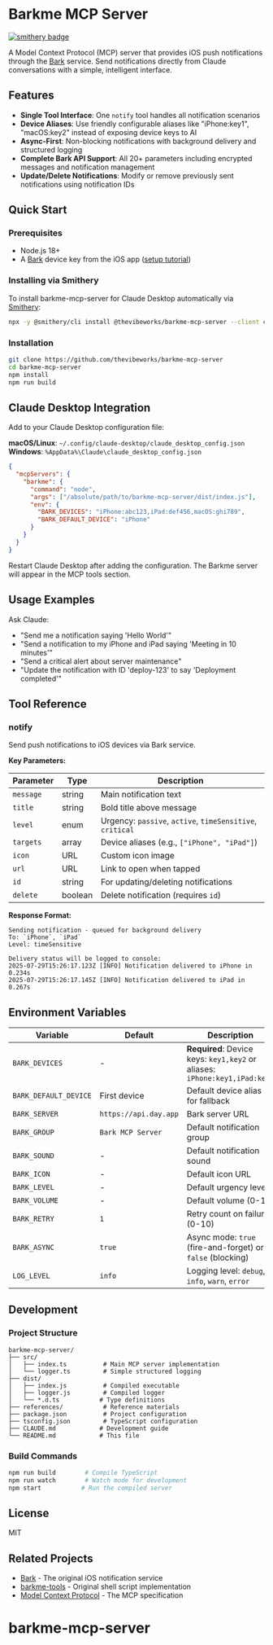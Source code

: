 # Barkme MCP Server

[![smithery badge](https://smithery.ai/badge/@thevibeworks/barkme-mcp-server)](https://smithery.ai/server/@thevibeworks/barkme-mcp-server)

A Model Context Protocol (MCP) server that provides iOS push notifications through the [Bark](https://bark.day.app/) service. Send notifications directly from Claude conversations with a simple, intelligent interface.

## Features

- **Single Tool Interface**: One `notify` tool handles all notification scenarios
- **Device Aliases**: Use friendly configurable aliases like "iPhone:key1", "macOS:key2" instead of exposing device keys to AI
- **Async-First**: Non-blocking notifications with background delivery and structured logging
- **Complete Bark API Support**: All 20+ parameters including encrypted messages and notification management
- **Update/Delete Notifications**: Modify or remove previously sent notifications using notification IDs

## Quick Start

### Prerequisites

- Node.js 18+
- A [Bark](https://bark.day.app/) device key from the iOS app ([setup tutorial](https://bark.day.app/#/tutorial))

### Installing via Smithery

To install barkme-mcp-server for Claude Desktop automatically via [Smithery](https://smithery.ai/server/@thevibeworks/barkme-mcp-server):

```bash
npx -y @smithery/cli install @thevibeworks/barkme-mcp-server --client claude
```

### Installation

```bash
git clone https://github.com/thevibeworks/barkme-mcp-server
cd barkme-mcp-server
npm install
npm run build
```

## Claude Desktop Integration

Add to your Claude Desktop configuration file:

**macOS/Linux**: `~/.config/claude-desktop/claude_desktop_config.json`
**Windows**: `%AppData%\Claude\claude_desktop_config.json`

```json
{
  "mcpServers": {
    "barkme": {
      "command": "node",
      "args": ["/absolute/path/to/barkme-mcp-server/dist/index.js"],
      "env": {
        "BARK_DEVICES": "iPhone:abc123,iPad:def456,macOS:ghi789",
        "BARK_DEFAULT_DEVICE": "iPhone"
      }
    }
  }
}
```

Restart Claude Desktop after adding the configuration. The Barkme server will appear in the MCP tools section.

## Usage Examples

Ask Claude:
- "Send me a notification saying 'Hello World'"
- "Send a notification to my iPhone and iPad saying 'Meeting in 10 minutes'"
- "Send a critical alert about server maintenance"
- "Update the notification with ID 'deploy-123' to say 'Deployment completed'"

## Tool Reference

### notify

Send push notifications to iOS devices via Bark service.

**Key Parameters:**

| Parameter | Type | Description |
|-----------|------|-------------|
| `message` | string | Main notification text |
| `title` | string | Bold title above message |
| `level` | enum | Urgency: `passive`, `active`, `timeSensitive`, `critical` |
| `targets` | array | Device aliases (e.g., `["iPhone", "iPad"]`) |
| `icon` | URL | Custom icon image |
| `url` | URL | Link to open when tapped |
| `id` | string | For updating/deleting notifications |
| `delete` | boolean | Delete notification (requires `id`) |

**Response Format:**

```
Sending notification - queued for background delivery
To: `iPhone`, `iPad`
Level: timeSensitive

Delivery status will be logged to console:
2025-07-29T15:26:17.123Z [INFO] Notification delivered to iPhone in 0.234s
2025-07-29T15:26:17.145Z [INFO] Notification delivered to iPad in 0.267s
```

## Environment Variables

| Variable | Default | Description |
|----------|---------|-------------|
| `BARK_DEVICES` | - | **Required**: Device keys: `key1,key2` or aliases: `iPhone:key1,iPad:key2` |
| `BARK_DEFAULT_DEVICE` | First device | Default device alias for fallback |
| `BARK_SERVER` | `https://api.day.app` | Bark server URL |
| `BARK_GROUP` | `Bark MCP Server` | Default notification group |
| `BARK_SOUND` | - | Default notification sound |
| `BARK_ICON` | - | Default icon URL |
| `BARK_LEVEL` | - | Default urgency level |
| `BARK_VOLUME` | - | Default volume (0-10) |
| `BARK_RETRY` | `1` | Retry count on failure (0-10) |
| `BARK_ASYNC` | `true` | Async mode: `true` (fire-and-forget) or `false` (blocking) |
| `LOG_LEVEL` | `info` | Logging level: `debug`, `info`, `warn`, `error` |

## Development

### Project Structure

```
barkme-mcp-server/
├── src/
│   ├── index.ts          # Main MCP server implementation
│   └── logger.ts         # Simple structured logging
├── dist/
│   ├── index.js          # Compiled executable
│   ├── logger.js         # Compiled logger
│   └── *.d.ts           # Type definitions
├── references/           # Reference materials
├── package.json          # Project configuration
├── tsconfig.json         # TypeScript configuration
├── CLAUDE.md            # Development guide
└── README.md            # This file
```

### Build Commands

```bash
npm run build        # Compile TypeScript
npm run watch        # Watch mode for development
npm start           # Run the compiled server
```


## License

MIT

## Related Projects

- [Bark](https://github.com/Finb/Bark) - The original iOS notification service
- [barkme-tools](https://github.com/thevibeworks/yolo-tools) - Original shell script implementation
- [Model Context Protocol](https://modelcontextprotocol.io/) - The MCP specification
# barkme-mcp-server
